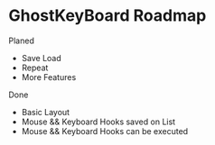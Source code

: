 # GhostKeyBoard Roadmap
Planed
- Save Load
- Repeat
- More Features

Done
- Basic Layout
- Mouse && Keyboard Hooks saved on List
- Mouse && Keyboard Hooks can be executed
